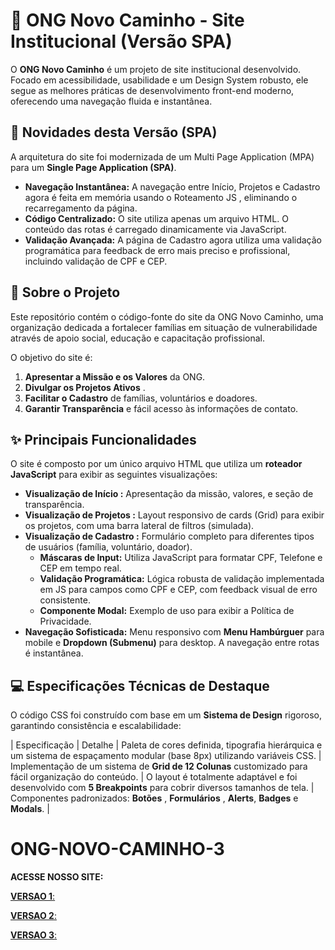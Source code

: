# 🌿 ONG Novo Caminho - Site Institucional (Versão SPA)

O **ONG Novo Caminho** é um projeto de site institucional desenvolvido. Focado em acessibilidade, usabilidade e um Design System robusto, ele segue as melhores práticas de desenvolvimento front-end moderno, oferecendo uma navegação fluida e instantânea.

## 🚀 Novidades desta Versão (SPA)

A arquitetura do site foi modernizada de um Multi Page Application (MPA) para um **Single Page Application (SPA)**.

* **Navegação Instantânea:** A navegação entre Início, Projetos e Cadastro agora é feita em memória usando o Roteamento JS , eliminando o recarregamento da página.
* **Código Centralizado:** O site utiliza apenas um arquivo HTML. O conteúdo das rotas é carregado dinamicamente via JavaScript.
* **Validação Avançada:** A página de Cadastro agora utiliza uma validação programática para feedback de erro mais preciso e profissional, incluindo validação de CPF e CEP.

## 🎯 Sobre o Projeto

Este repositório contém o código-fonte do site da ONG Novo Caminho, uma organização dedicada a fortalecer famílias em situação de vulnerabilidade através de apoio social, educação e capacitação profissional.

O objetivo do site é:
1.  **Apresentar a Missão e os Valores** da ONG.
2.  **Divulgar os Projetos Ativos** .
3.  **Facilitar o Cadastro** de famílias, voluntários e doadores.
4.  **Garantir Transparência** e fácil acesso às informações de contato.

## ✨ Principais Funcionalidades

O site é composto por um único arquivo HTML que utiliza um **roteador JavaScript** para exibir as seguintes visualizações:

* **Visualização de Início :** Apresentação da missão, valores, e seção de transparência.
* **Visualização de Projetos :** Layout responsivo de cards (Grid) para exibir os projetos, com uma barra lateral de filtros (simulada).
* **Visualização de Cadastro :** Formulário completo para diferentes tipos de usuários (família, voluntário, doador).
    * **Máscaras de Input:** Utiliza JavaScript para formatar CPF, Telefone e CEP em tempo real.
    * **Validação Programática:** Lógica robusta de validação implementada em JS para campos como CPF e CEP, com feedback visual de erro consistente.
    * **Componente Modal:** Exemplo de uso para exibir a Política de Privacidade.
* **Navegação Sofisticada:** Menu responsivo com **Menu Hambúrguer** para mobile e **Dropdown (Submenu)** para desktop. A navegação entre rotas é instantânea.

## 💻 Especificações Técnicas de Destaque

O código CSS foi construído com base em um **Sistema de Design** rigoroso, garantindo consistência e escalabilidade:

| Especificação | Detalhe |
 Paleta de cores definida, tipografia hierárquica e um sistema de espaçamento modular (base 8px) utilizando variáveis CSS. |
 Implementação de um sistema de **Grid de 12 Colunas** customizado para fácil organização do conteúdo. |
 O layout é totalmente adaptável e foi desenvolvido com **5 Breakpoints** para cobrir diversos tamanhos de tela. |
 Componentes padronizados: **Botões** , **Formulários** , **Alerts**, **Badges** e **Modals**. |
 
 # ONG-NOVO-CAMINHO-3

 **ACESSE NOSSO SITE:**

 [**VERSAO 1**:](https://ongnovocaminho.neocities.org/)
 
 [**VERSAO 2**:](https://luanebonassoli.github.io/ONG-NOVO-CAMINHO-2/)
 
 [**VERSAO 3**:](https://novocaminho3.neocities.org/index.html)
